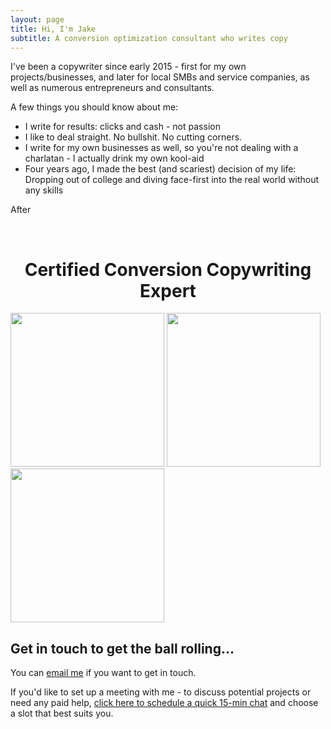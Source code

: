```yaml
---
layout: page
title: Hi, I'm Jake 
subtitle: A conversion optimization consultant who writes copy
---
```



I've been a copywriter since early 2015 - first for my own projects/businesses, and later for local SMBs and service companies, as well as numerous entrepreneurs and consultants. 

A few things you should know about me:

- I write for results: clicks and cash - not passion
- I like to deal straight. No bullshit. No cutting corners.
- I write for my own businesses as well, so you're not dealing with a charlatan - I actually drink my own kool-aid 
- Four years ago, I made the best (and scariest) decision of my life: Dropping out of college and diving face-first into the real world without any skills



After



<br>

<h1 style="text-align: center;" markdown="1">Certified Conversion Copywriting Expert</h1>

<p float="center">
  <img src="http://jakelarue.github.io/img/IMG_8893.PNG" width="246" />
  <img src="http://jakelarue.github.io/img/IMG_8894.PNG" width="246" /> 
  <img src="http://jakelarue.github.io/img/IMG_8895.PNG" width="246" />
</p>

## Get in touch to get the ball rolling...


You can <a href="mailto:jakeforcopy@gmail.com?subject=What's up, Jake?">email me</a> if you want to get in touch.

If you'd like to set up a meeting with me - to discuss potential projects or need any paid help, <a href="https://calendly.com/getjake/quickchat">click here to schedule a quick 15-min chat</a> and choose a slot that best suits you. 
